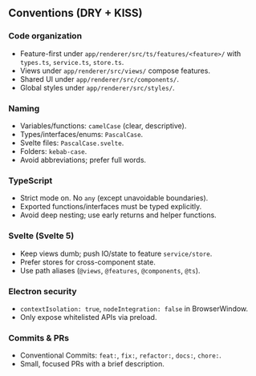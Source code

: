 ## Conventions (DRY + KISS)

### Code organization
- Feature-first under `app/renderer/src/ts/features/<feature>/` with `types.ts`, `service.ts`, `store.ts`.
- Views under `app/renderer/src/views/` compose features.
- Shared UI under `app/renderer/src/components/`.
- Global styles under `app/renderer/src/styles/`.

### Naming
- Variables/functions: `camelCase` (clear, descriptive).
- Types/interfaces/enums: `PascalCase`.
- Svelte files: `PascalCase.svelte`.
- Folders: `kebab-case`.
- Avoid abbreviations; prefer full words.

### TypeScript
- Strict mode on. No `any` (except unavoidable boundaries).
- Exported functions/interfaces must be typed explicitly.
- Avoid deep nesting; use early returns and helper functions.

### Svelte (Svelte 5)
- Keep views dumb; push IO/state to feature `service/store`.
- Prefer stores for cross-component state.
- Use path aliases (`@views`, `@features`, `@components`, `@ts`).

### Electron security
- `contextIsolation: true`, `nodeIntegration: false` in BrowserWindow.
- Only expose whitelisted APIs via preload.

### Commits & PRs
- Conventional Commits: `feat:`, `fix:`, `refactor:`, `docs:`, `chore:`.
- Small, focused PRs with a brief description.



